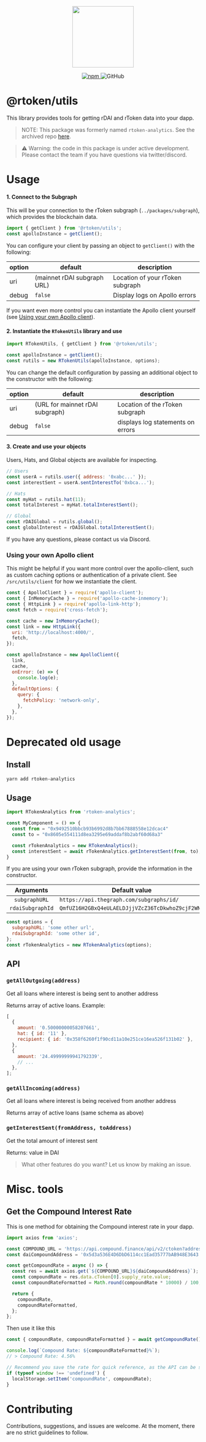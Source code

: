 <p align="center"><img src="https://rdai.money/images/logo.svg" width="160"/></p>

<p align="center">
    <a href="https://www.npmjs.com/package/@rtoken/contracts">
        <img alt="npm" src="https://img.shields.io/npm/v/@rtoken/contracts">
    </a>
    <img alt="GitHub" src="https://img.shields.io/github/license/rtoken-project/rtoken-contracts">
</p>

# @rtoken/utils

This library provides tools for getting rDAI and rToken data into your dapp.

> NOTE: This package was formerly named `rtoken-analytics`. See the archived repo [here](https://github.com/rtoken-project/rtoken-analytics).

> :warning: Warning: the code in this package is under active development. Please contact the team if you have questions via twitter/discord.

# Usage

#### 1. Connect to the Subgraph

This will be your connection to the rToken subgraph (`../packages/subgraph`), which provides the blockchain data.

```js
import { getClient } from '@rtoken/utils';
const apolloInstance = getClient();
```

You can configure your client by passing an object to `getClient()` with the following:

| option | default                     | description                      |
| ------ | --------------------------- | -------------------------------- |
| uri    | (mainnet rDAI subgraph URL) | Location of your rToken subgraph |
| debug  | `false`                     | Display logs on Apollo errors    |

If you want even more control you can instantiate the Apollo client yourself (see [Using your own Apollo client](#Using-your-own-Apollo-client)).

#### 2. Instantiate the `RTokenUtils` library and use

```js
import RTokenUtils, { getClient } from '@rtoken/utils';

const apolloInstance = getClient();
const rutils = new RTokenUtils(apolloInstance, options);
```

You can change the default configuration by passing an additional object to the constructor with the following:

| option | default                         | description                       |
| ------ | ------------------------------- | --------------------------------- |
| uri    | (URL for mainnet rDAI subgraph) | Location of the rToken subgraph   |
| debug  | `false`                         | displays log statements on errors |

#### 3. Create and use your objects

Users, Hats, and Global objects are available for inspecting.

```js
// Users
const userA = rutils.user({ address: '0xabc...' });
const interestSent = userA.sentInterestTo('0xbca...');

// Hats
const myHat = rutils.hat(11);
const totalInterest = myHat.totalInterestSent();

// Global
const rDAIGlobal = rutils.global();
const globalInterest = rDAIGlobal.totalInterestSent();
```

If you have any questions, please contact us via Discord.

### Using your own Apollo client

This might be helpful if you want more control over the apollo-client, such as custom caching options or authentication of a private client. See `/src/utils/client` for how we instantiate the client.

```js
const { ApolloClient } = require('apollo-client');
const { InMemoryCache } = require('apollo-cache-inmemory');
const { HttpLink } = require('apollo-link-http');
const fetch = require('cross-fetch');

const cache = new InMemoryCache();
const link = new HttpLink({
  uri: 'http://localhost:4000/',
  fetch,
});

const apolloInstance = new ApolloClient({
  link,
  cache,
  onError: (e) => {
    console.log(e);
  },
  defaultOptions: {
    query: {
      fetchPolicy: 'network-only',
    },
  },
});
```

# Deprecated old usage

## Install

```bash
yarn add rtoken-analytics
```

## Usage

```js
import RTokenAnalytics from 'rtoken-analytics';

const MyComponent = () => {
  const from = "0x9492510bbcb93b6992d8b7bb67888558e12dcac4"
  const to = "0x8605e554111d8ea3295e69addaf8b2abf60d68a3"

  const rTokenAnalytics = new RTokenAnalytics();
  const interestSent = await rTokenAnalytics.getInterestSent(from, to);
}
```

If you are using your own rToken subgraph, provide the information in the constructor.

|    Arguments     | Default value                                    |
| :--------------: | ------------------------------------------------ |
|  `subgraphURL`   | `https://api.thegraph.com/subgraphs/id/`         |
| `rdaiSubgraphId` | `QmfUZ16H2GBxQ4eULAELDJjjVZcZ36TcDkwhoZ9cjF2WNc` |

```js
const options = {
  subgraphURL: 'some other url',
  rdaiSubgraphId: 'some other id',
};
const rTokenAnalytics = new RTokenAnalytics(options);
```

## API

### `getAllOutgoing(address)`

Get all loans where interest is being sent to another address

Returns array of active loans. Example:

```js
[
  {
    amount: '0.50000000058207661',
    hat: { id: '11' },
    recipient: { id: '0x358f6260f1f90cd11a10e251ce16ea526f131b02' },
  },
  {
    amount: '24.49999999941792339',
    // ...
  },
];
```

### `getAllIncoming(address)`

Get all loans where interest is being received from another address

Returns array of active loans (same schema as above)

### `getInterestSent(fromAddress, toAddress)`

Get the total amount of interest sent

Returns: value in DAI

> What other features do you want? Let us know by making an issue.

# Misc. tools

## Get the Compound Interest Rate

This is one method for obtaining the Compound interest rate in your dapp.

```js
import axios from 'axios';

const COMPOUND_URL = 'https://api.compound.finance/api/v2/ctoken?addresses[]=';
const daiCompoundAddress = '0x5d3a536E4D6DbD6114cc1Ead35777bAB948E3643';

const getCompoundRate = async () => {
  const res = await axios.get(`${COMPOUND_URL}${daiCompoundAddress}`);
  const compoundRate = res.data.cToken[0].supply_rate.value;
  const compoundRateFormatted = Math.round(compoundRate * 10000) / 100;

  return {
    compoundRate,
    compoundRateFormatted,
  };
};
```

Then use it like this

```js
const { compoundRate, compoundRateFormatted } = await getCompoundRate();

console.log(`Compound Rate: ${compoundRateFormatted}%`);
// > Compound Rate: 4.56%

// Recommend you save the rate for quick reference, as the API can be slow.
if (typeof window !== 'undefined') {
  localStorage.setItem('compoundRate', compoundRate);
}
```

# Contributing

Contributions, suggestions, and issues are welcome. At the moment, there are no strict guidelines to follow.
